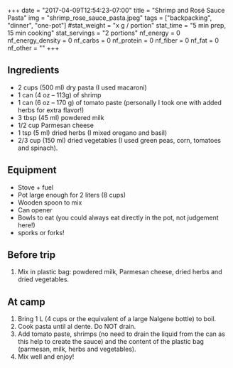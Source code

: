 +++
date = "2017-04-09T12:54:23-07:00"
title = "Shrimp and Rosé Sauce Pasta"
img = "shrimp_rose_sauce_pasta.jpeg"
tags = ["backpacking", "dinner", "one-pot"]
#stat_weight = "x g / portion"
stat_time = "5 min prep, 15 min cooking"
stat_servings = "2 portions"
nf_energy = 0
nf_energy_density = 0
nf_carbs = 0
nf_protein = 0
nf_fiber = 0
nf_fat = 0
nf_other = ""
+++

## Ingredients

- 2 cups (500 ml) dry pasta (I used macaroni)
- 1 can (4 oz – 113g) of shrimp
- 1 can (6 oz – 170 g) of tomato paste (personally I took one with added herbs for extra flavor!)
- 3 tbsp (45 ml) powdered milk
- 1/2 cup Parmesan cheese
- 1 tsp (5 ml) dried herbs (I mixed oregano and basil)
- 2/3 cup (150 ml) dried vegetables (I used green peas, corn, tomatoes and spinach).

## Equipment

- Stove + fuel
- Pot large enough for 2 liters (8 cups)
- Wooden spoon to mix
- Can opener
- Bowls to eat (you could always eat directly in the pot, not judgement here!)
- sporks or forks!

## Before trip

1. Mix in plastic bag: powdered milk, Parmesan cheese, dried herbs and dried vegetables.
 
## At camp

1. Bring 1 L (4 cups or the equivalent of a large Nalgene bottle) to boil.
1. Cook pasta until al dente. Do NOT drain.
1. Add tomato paste, shrimps (no need to drain the liquid from the can as this help to create the sauce) and the content of the plastic bag (parmesan, milk, herbs and vegetables).
1. Mix well and enjoy!
